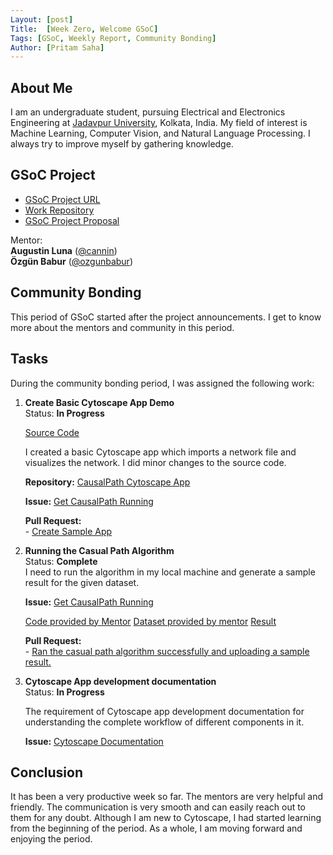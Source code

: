 ```yaml
---
Layout: [post]
Title:  [Week Zero, Welcome GSoC]
Tags: [GSoC, Weekly Report, Community Bonding]
Author: [Pritam Saha]
---
```


## About Me
I am an undergraduate student, pursuing Electrical and Electronics Engineering at [Jadavpur University](http://jaduniv.edu.in), Kolkata, India. My field of interest is Machine Learning, Computer Vision, and Natural Language Processing. I always try to improve myself by gathering knowledge.

## GSoC Project

- [GSoC Project URL](https://summerofcode.withgoogle.com/projects/#5855608604983296)
- [Work Repository](https://github.com/cannin/causalpath_cytoscape_app)
- [GSoC Project Proposal](https://drive.google.com/file/d/1oM3oiz19lJXRujYsgrscWyuaiW2kBngf/view?usp=sharing)

Mentor:  
**Augustin Luna** ([@cannin](https://github.com/cannin))  
**Özgün Babur** ([@ozgunbabur](https://github.com/ozgunbabur))          


## Community Bonding  
This period of GSoC started after the project announcements. I get to know more about the mentors and community in this period.


## Tasks  
During the community bonding period, I was assigned the following work:

1. **Create Basic Cytoscape App Demo**  
    Status: **In Progress**  
    
    [Source Code](https://github.com/cytoscape/cytoscape-app-samples/tree/master/sample-import-visual-style)
    
    I created a basic Cytoscape app which imports a network file and visualizes the network. I did minor changes to the source code. 
    
    **Repository:** [CausalPath Cytoscape App](https://github.com/cannin/causalpath_cytoscape_app/tree/main/CausalPath%20Cytoscape%20App)
    
    **Issue:** [Get CausalPath Running](https://github.com/cannin/causalpath_cytoscape_app/issues/2)
    
    **Pull Request:**    
            - [Create Sample App](https://github.com/cannin/causalpath_cytoscape_app/pull/4)  

2. **Running the Casual Path Algorithm**  
    Status: **Complete**  
    I need to run the algorithm in my local machine and generate a sample result for the given dataset.
    
    **Issue:** [Get CausalPath Running](https://github.com/cannin/causalpath_cytoscape_app/issues/2)
    
    [Code provided by Mentor](https://github.com/PathwayAndDataAnalysis/causalpath)
    [Dataset provided by mentor](https://www.biorxiv.org/highwire/filestream/83268/field_highwire_adjunct_files/4/258855-5.zip)
    [Result](https://github.com/cannin/causalpath_cytoscape_app/blob/main/Images/casual_path_output.PNG)
    
    **Pull Request:**    
            - [Ran the casual path algorithm successfully and uploading a sample result.](https://github.com/cannin/causalpath_cytoscape_app/pull/3)  
     

3. **Cytoscape App development documentation**  
    Status: **In Progress**  
    
    The requirement of Cytoscape app development documentation for understanding the complete workflow of different components in it.  
    
    **Issue:** [Cytoscape Documentation](https://github.com/cannin/causalpath_cytoscape_app/issues/6)


## Conclusion  
It has been a very productive week so far. The mentors are very helpful and friendly. The communication is very smooth and can easily reach out to them for any doubt.
Although I am new to Cytoscape, I had started learning from the beginning of the period. As a whole, I am moving forward and enjoying the period. 
